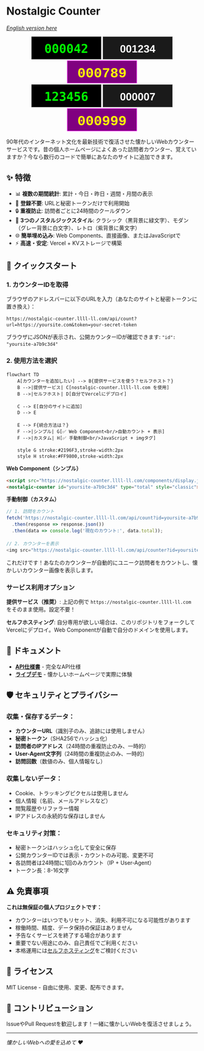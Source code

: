 # Nostalgic Counter

*[English version here](README.md)*

<div align="center">
  <img src="docs/images/classic-total.svg" alt="クラシックスタイル" />
  <img src="docs/images/modern-today.svg" alt="モダンスタイル" />
  <img src="docs/images/retro-week.svg" alt="レトロスタイル" />
  <br>
  <img src="docs/images/classic-large.svg" alt="大きなカウンター" />
  <img src="docs/images/modern-small.svg" alt="小さなカウンター" />
  <img src="docs/images/retro-medium.svg" alt="中くらいのカウンター" />
</div>

90年代のインターネット文化を最新技術で復活させた懐かしいWebカウンターサービスです。昔の個人ホームページによくあった訪問者カウンター、覚えていますか？今なら数行のコードで簡単にあなたのサイトに追加できます。

## ✨ 特徴

- 📊 **複数の期間統計**: 累計・今日・昨日・週間・月間の表示
- 🚫 **登録不要**: URLと秘密トークンだけで利用開始
- 🔒 **重複防止**: 訪問者ごとに24時間のクールダウン
- 🎨 **3つのノスタルジックスタイル**: クラシック（黒背景に緑文字）、モダン（グレー背景に白文字）、レトロ（紫背景に黄文字）
- 🌐 **簡単埋め込み**: Web Components、直接画像、またはJavaScriptで
- ⚡ **高速・安定**: Vercel + KVストレージで構築

## 🚀 クイックスタート

### 1. カウンターIDを取得

ブラウザのアドレスバーに以下のURLを入力（あなたのサイトと秘密トークンに置き換え）：

```
https://nostalgic-counter.llll-ll.com/api/count?url=https://yoursite.com&token=your-secret-token
```

ブラウザにJSONが表示され、公開カウンターIDが確認できます: `"id": "yoursite-a7b9c3d4"`

### 2. 使用方法を選択

```mermaid
flowchart TD
    A[カウンターを追加したい] --> B{提供サービスを使う？セルフホスト？}
    B -->|提供サービス| C[nostalgic-counter.llll-ll.com を使用]
    B -->|セルフホスト| D[自分でVercelにデプロイ]
    
    C --> E[自分のサイトに追加]
    D --> E
    
    E --> F{統合方法は？}
    F -->|シンプル| G[✅ Web Component<br/>自動カウント + 表示]
    F -->|カスタム| H[✅ 手動制御<br/>JavaScript + imgタグ]
    
    style G stroke:#2196F3,stroke-width:2px
    style H stroke:#FF9800,stroke-width:2px
```

**Web Component（シンプル）**
```html
<script src="https://nostalgic-counter.llll-ll.com/components/display.js"></script>
<nostalgic-counter id="yoursite-a7b9c3d4" type="total" style="classic"></nostalgic-counter>
```

**手動制御（カスタム）**
```javascript
// 1. 訪問をカウント
fetch('https://nostalgic-counter.llll-ll.com/api/count?id=yoursite-a7b9c3d4')
  .then(response => response.json())
  .then(data => console.log('現在のカウント:', data.total));

// 2. カウンターを表示
<img src="https://nostalgic-counter.llll-ll.com/api/counter?id=yoursite-a7b9c3d4&type=total&style=classic" alt="カウンター" />
```

これだけです！あなたのカウンターが自動的にユニーク訪問者をカウントし、懐かしいカウンター画像を表示します。

### サービス利用オプション

**提供サービス（推奨）**: 上記の例で `https://nostalgic-counter.llll-ll.com` をそのまま使用。設定不要！

**セルフホスティング**: 自分専用が欲しい場合は、このリポジトリをフォークしてVercelにデプロイ。Web Componentが自動で自分のドメインを使用します。

## 📖 ドキュメント

- **[API仕様書](docs/API.md)** - 完全なAPI仕様
- **[ライブデモ](https://nostalgic-counter.llll-ll.com)** - 懐かしいホームページで実際に体験


## 🛡️ セキュリティとプライバシー

### 収集・保存するデータ：
- **カウンターURL**（識別子のみ、追跡には使用しません）
- **秘密トークン**（SHA256でハッシュ化）
- **訪問者のIPアドレス**（24時間の重複防止のみ、一時的）
- **User-Agent文字列**（24時間の重複防止のみ、一時的）
- **訪問回数**（数値のみ、個人情報なし）

### 収集しないデータ：
- Cookie、トラッキングピクセルは使用しません
- 個人情報（名前、メールアドレスなど）
- 閲覧履歴やリファラー情報
- IPアドレスの永続的な保存はしません

### セキュリティ対策：
- 秘密トークンはハッシュ化して安全に保存
- 公開カウンターIDでは表示・カウントのみ可能、変更不可
- 各訪問者は24時間に1回のみカウント（IP + User-Agent）
- トークン長：8-16文字

## ⚠️ 免責事項

**これは無保証の個人プロジェクトです：**
- カウンターはいつでもリセット、消失、利用不可になる可能性があります
- 稼働時間、精度、データ保持の保証はありません
- 予告なくサービスを終了する場合があります
- 重要でない用途にのみ、自己責任でご利用ください
- 本格運用には[セルフホスティング](#-サービス利用方法)をご検討ください


## 📜 ライセンス

MIT License - 自由に使用、変更、配布できます。

## 🌟 コントリビューション

IssueやPull Requestを歓迎します！一緒に懐かしいWebを復活させましょう。

---

*懐かしいWebへの愛を込めて ❤️*